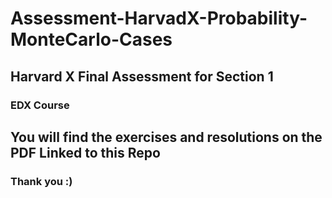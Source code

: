 # Assessment-HarvadX-Probability-MonteCarlo-Cases

## Harvard X Final Assessment for Section 1
### EDX Course

## You will find the exercises and resolutions on the PDF Linked to this Repo
### Thank you :)